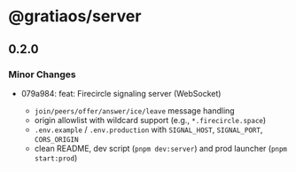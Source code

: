 # @gratiaos/server

## 0.2.0

### Minor Changes

- 079a984: feat: Firecircle signaling server (WebSocket)

  - `join/peers/offer/answer/ice/leave` message handling
  - origin allowlist with wildcard support (e.g., `*.firecircle.space`)
  - `.env.example` / `.env.production` with `SIGNAL_HOST`, `SIGNAL_PORT`, `CORS_ORIGIN`
  - clean README, dev script (`pnpm dev:server`) and prod launcher (`pnpm start:prod`)
